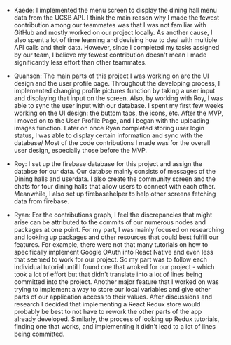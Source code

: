 - Kaede: I implemented the menu screen to display the dining hall menu data from the UCSB API. I think the main reason why I made the fewest contribution among our teammates was that I was not familiar with GitHub and mostly worked on our project locally. As another cause, I also spent a lot of time learning and devising how to deal with multiple API calls and their data. However, since I completed my tasks assigned by our team, I believe my fewest contribution doesn't mean I made significantly less effort than other teammates.

- Quansen: The main parts of this project I was working on are the UI design and the user profile page. Throughout the developing process, I implemented changing profile pictures function by taking a user input and displaying that input on the screen. Also, by working with Roy, I was able to sync the user input with our database. I spent my first few weeks working on the UI design: the buttom tabs, the icons, etc. After the MVP, I moved on to the User Profile Page, and I began with the uploading images function. Later on once Ryan completed storing user login status, I was able to display certain information and sync with the database/ Most of the code contributions I made was for the overall user design, especially those before the MVP.

- Roy: I set up the firebase database for this project and assign the databse for our data. Our databse mainly consists of messages of the Dining halls and userdata. I also create the community screen and the chats for four dining halls that allow users to connect with each other. Meanwhile, I also set up firebasehelper to help other screens fetching data from firebase.

- Ryan: For the contributions graph, I feel the discrepancies that might arise can be attributed to the commits of our numerous nodes and packages at one point. 
For my part, I was mainly focused on researching and looking up packages and other resources that could best fulfill our features. For example, there were not that many tutorials
on how to specifically implement Google OAuth into React Native and even less that seemed to work for our project. So my part was to follow each individual tutorial until I found
one that wroked for our project - which took a lot of effort but that didn't translate into a lot of lines being committed into the project. Another major feature that I worked on
was trying to implement a way to store our local variables and give other parts of our application access to their values. After discussions and research I decided that
implementing a React Redux store would probably be best to not have to rework the other parts of the app already developed. Similarly, the process of looking up Redux tutorials,
finding one that works, and implementing it didn't lead to a lot of lines being committed.
